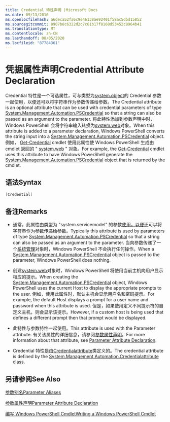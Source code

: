 ```yaml
---
title: Credential 特性声明 |Microsoft Docs
ms.date: 09/13/2016
ms.openlocfilehash: a6deca52fa6c9e46138ae92401f58ac5dbd15852
ms.sourcegitcommit: 0907b8c6322d2c7c61b17f8168d53452c8964b41
ms.translationtype: MT
ms.contentlocale: zh-CN
ms.lasthandoff: 08/05/2020
ms.locfileid: "87784361"
---
```

# <a name="credential-attribute-declaration"></a><span data-ttu-id="ed28a-102">凭据属性声明</span><span class="sxs-lookup"><span data-stu-id="ed28a-102">Credential Attribute Declaration</span></span>

<span data-ttu-id="ed28a-103">Credential 特性是一个可选属性，可与类型为[system.object](/dotnet/api/System.Management.Automation.PSCredential)的 Credential 参数一起使用，以便还可以将字符串作为参数传递给参数。</span><span class="sxs-lookup"><span data-stu-id="ed28a-103">The Credential attribute is an optional attribute that can be used with credential parameters of type [System.Management.Automation.PSCredential](/dotnet/api/System.Management.Automation.PSCredential) so that a string can also be passed as an argument to the parameter.</span></span> <span data-ttu-id="ed28a-104">将此特性添加到参数声明中时，Windows PowerShell 会将字符串输入转换为[system.web](/dotnet/api/System.Management.Automation.PSCredential)对象。</span><span class="sxs-lookup"><span data-stu-id="ed28a-104">When this attribute is added to a parameter declaration, Windows PowerShell converts the string input into a [System.Management.Automation.PSCredential](/dotnet/api/System.Management.Automation.PSCredential) object.</span></span> <span data-ttu-id="ed28a-105">例如， [Get-Credential](/powershell/module/Microsoft.PowerShell.Security/Get-Credential) cmdlet 使用此属性使 Windows PowerShell 生成由 cmdlet 返回的 " [system.web](/dotnet/api/System.Management.Automation.PSCredential) " 对象。</span><span class="sxs-lookup"><span data-stu-id="ed28a-105">For example, the [Get-Credential](/powershell/module/Microsoft.PowerShell.Security/Get-Credential) cmdlet uses this attribute to have Windows PowerShell generate the [System.Management.Automation.PSCredential](/dotnet/api/System.Management.Automation.PSCredential) object that is returned by the cmdlet.</span></span>

## <a name="syntax"></a><span data-ttu-id="ed28a-106">语法</span><span class="sxs-lookup"><span data-stu-id="ed28a-106">Syntax</span></span>

```csharp
[Credential]
```

## <a name="remarks"></a><span data-ttu-id="ed28a-107">备注</span><span class="sxs-lookup"><span data-stu-id="ed28a-107">Remarks</span></span>

- <span data-ttu-id="ed28a-108">通常，此属性由类型为 "system.servicemodel" 的参数[使用，以便](/dotnet/api/System.Management.Automation.PSCredential)还可以将字符串作为参数传递给参数。</span><span class="sxs-lookup"><span data-stu-id="ed28a-108">Typically this attribute is used by parameters of type [System.Management.Automation.PSCredential](/dotnet/api/System.Management.Automation.PSCredential) so that a string can also be passed as an argument to the parameter.</span></span> <span data-ttu-id="ed28a-109">当向参数传递了一个[系统管理](/dotnet/api/System.Management.Automation.PSCredential)对象时，Windows PowerShell 不会执行任何操作。</span><span class="sxs-lookup"><span data-stu-id="ed28a-109">When a [System.Management.Automation.PSCredential](/dotnet/api/System.Management.Automation.PSCredential) object is passed to the parameter, Windows PowerShell does nothing.</span></span>

- <span data-ttu-id="ed28a-110">创建[system.web](/dotnet/api/System.Management.Automation.PSCredential)对象时，Windows PowerShell 将使用当前主机向用户显示相应的提示。</span><span class="sxs-lookup"><span data-stu-id="ed28a-110">When creating the [System.Management.Automation.PSCredential](/dotnet/api/System.Management.Automation.PSCredential) object, Windows PowerShell uses the current Host to display the appropriate prompts to the user.</span></span> <span data-ttu-id="ed28a-111">例如，使用此属性时，默认主机会显示用户名和密码提示。</span><span class="sxs-lookup"><span data-stu-id="ed28a-111">For example, the default Host displays a prompt for a user name and password when this attribute is used.</span></span> <span data-ttu-id="ed28a-112">但是，如果使用定义不同提示符的自定义主机，则会显示该提示。</span><span class="sxs-lookup"><span data-stu-id="ed28a-112">However, if a custom host is being used that defines a different prompt then that prompt would be displayed.</span></span>

- <span data-ttu-id="ed28a-113">此特性与参数特性一起使用。</span><span class="sxs-lookup"><span data-stu-id="ed28a-113">This attribute is used with the Parameter attribute.</span></span> <span data-ttu-id="ed28a-114">有关该属性的详细信息，请参阅[参数属性声明](./parameter-attribute-declaration.md)。</span><span class="sxs-lookup"><span data-stu-id="ed28a-114">For more information about that attribute, see [Parameter Attribute Declaration](./parameter-attribute-declaration.md).</span></span>

- <span data-ttu-id="ed28a-115">Credential 特性是由[Credentialattribute](/dotnet/api/System.Management.Automation.CredentialAttribute)类定义的。</span><span class="sxs-lookup"><span data-stu-id="ed28a-115">The credential attribute is defined by the [System.Management.Automation.Credentialattribute](/dotnet/api/System.Management.Automation.CredentialAttribute) class.</span></span>

## <a name="see-also"></a><span data-ttu-id="ed28a-116">另请参阅</span><span class="sxs-lookup"><span data-stu-id="ed28a-116">See Also</span></span>

[<span data-ttu-id="ed28a-117">参数别名</span><span class="sxs-lookup"><span data-stu-id="ed28a-117">Parameter Aliases</span></span>](./parameter-aliases.md)

[<span data-ttu-id="ed28a-118">参数属性声明</span><span class="sxs-lookup"><span data-stu-id="ed28a-118">Parameter Attribute Declaration</span></span>](./parameter-attribute-declaration.md)

[<span data-ttu-id="ed28a-119">编写 Windows PowerShell Cmdlet</span><span class="sxs-lookup"><span data-stu-id="ed28a-119">Writing a Windows PowerShell Cmdlet</span></span>](./writing-a-windows-powershell-cmdlet.md)
